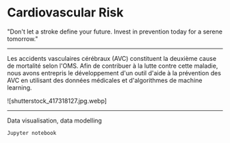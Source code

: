 # Cardiovascular Risk


 "Don't let a stroke define your future. Invest in prevention today for a serene tomorrow."

_____________


Les accidents vasculaires cérébraux (AVC) constituent la deuxième cause de mortalité selon l'OMS. Afin de contribuer à la lutte contre cette maladie, nous avons entrepris le développement d'un outil d'aide à la prévention des AVC en utilisant des données médicales et d'algorithmes de machine learning.

![shutterstock_417318127.jpg.webp]


________
Data visualisation, data modelling

    Jupyter notebook

